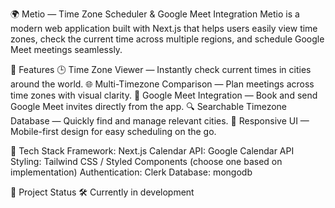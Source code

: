 🌍 Metio — Time Zone Scheduler & Google Meet Integration
Metio is a modern web application built with Next.js that helps users easily view time zones, check the current time across multiple regions, and schedule Google Meet meetings seamlessly.

🚀 Features
🕒 Time Zone Viewer — Instantly check current times in cities around the world.
🌐 Multi-Timezone Comparison — Plan meetings across time zones with visual clarity.
📅 Google Meet Integration — Book and send Google Meet invites directly from the app.
🔍 Searchable Timezone Database — Quickly find and manage relevant cities.
📆 Responsive UI — Mobile-first design for easy scheduling on the go.


🧱 Tech Stack
Framework: Next.js
Calendar API: Google Calendar API
Styling: Tailwind CSS / Styled Components (choose one based on implementation)
Authentication: Clerk
Database: mongodb


📌 Project Status
🛠️ Currently in development
